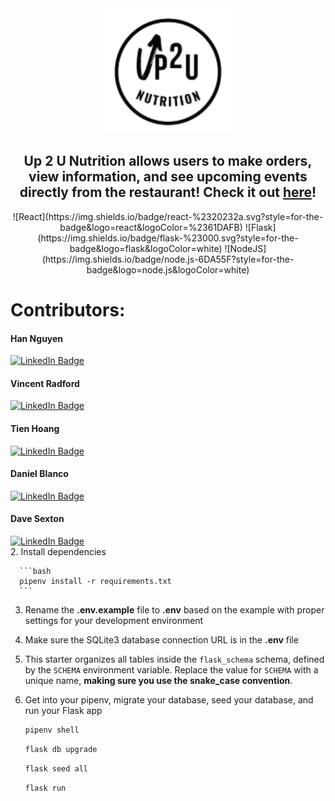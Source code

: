 <div align="center">
   <img src="/vite-project/public/images/logo.png" with="200" height="200" justify="center"/>
</div>

<div align="center" justify="center">
   <h2>Up 2 U Nutrition allows users to make orders, view information, and see upcoming events directly from the restaurant! Check it out <a href=https://up-2-u-nutrition.onrender.com>here</a>!</h2>
   <div>
      ![React](https://img.shields.io/badge/react-%2320232a.svg?style=for-the-badge&logo=react&logoColor=%2361DAFB)
      ![Flask](https://img.shields.io/badge/flask-%23000.svg?style=for-the-badge&logo=flask&logoColor=white)
      ![NodeJS](https://img.shields.io/badge/node.js-6DA55F?style=for-the-badge&logo=node.js&logoColor=white)
   </div>
</div>

# Contributors:
<div>
   <div id="badges" >
     <h4>Han Nguyen</h4>
     <a href=https://www.linkedin.com/in/han-nguyen-developer>
       <img src="https://img.shields.io/badge/LinkedIn-blue?style=for-the-badge&logo=linkedin&logoColor=white" alt="LinkedIn Badge"/>
     </a>
   </div>
   <div id="badges">
     <h4>Vincent Radford</h4>
     <a href=https://www.linkedin.com/in/vincent-radford-1a9599173>
       <img src="https://img.shields.io/badge/LinkedIn-blue?style=for-the-badge&logo=linkedin&logoColor=white" alt="LinkedIn Badge"/>
     </a>
   </div>
   <div id="badges">
       <h4>Tien Hoang</h4>
       <a href=https://www.linkedin.com/in/tien-hoang-6205b5281>
       <img src="https://img.shields.io/badge/LinkedIn-blue?style=for-the-badge&logo=linkedin&logoColor=white" alt="LinkedIn Badge"/>
     </a>
   </div>
   <div id="badges">
     <h4>Daniel Blanco</h4>
     <a href=https://www.linkedin.com/in/blancodaniel>
       <img src="https://img.shields.io/badge/LinkedIn-blue?style=for-the-badge&logo=linkedin&logoColor=white" alt="LinkedIn Badge"/>
     </a>
   </div>
   <div id="badges">
     <h4>Dave Sexton</h4>
     <a href=https://www.linkedin.com/in/dave-sexton-jr>
       <img src="https://img.shields.io/badge/LinkedIn-blue?style=for-the-badge&logo=linkedin&logoColor=white" alt="LinkedIn Badge"/>
     </a>
   </div>
</div>
  
</div>
2. Install dependencies

      ```bash
      pipenv install -r requirements.txt
      ```

3. Rename the **.env.example** file to **.env** based on the example with proper settings for your
   development environment

4. Make sure the SQLite3 database connection URL is in the **.env** file

5. This starter organizes all tables inside the `flask_schema` schema, defined
   by the `SCHEMA` environment variable.  Replace the value for
   `SCHEMA` with a unique name, **making sure you use the snake_case
   convention**.

6. Get into your pipenv, migrate your database, seed your database, and run your Flask app

   ```bash
   pipenv shell
   ```

   ```bash
   flask db upgrade
   ```

   ```bash
   flask seed all
   ```

   ```bash
   flask run
   ```

